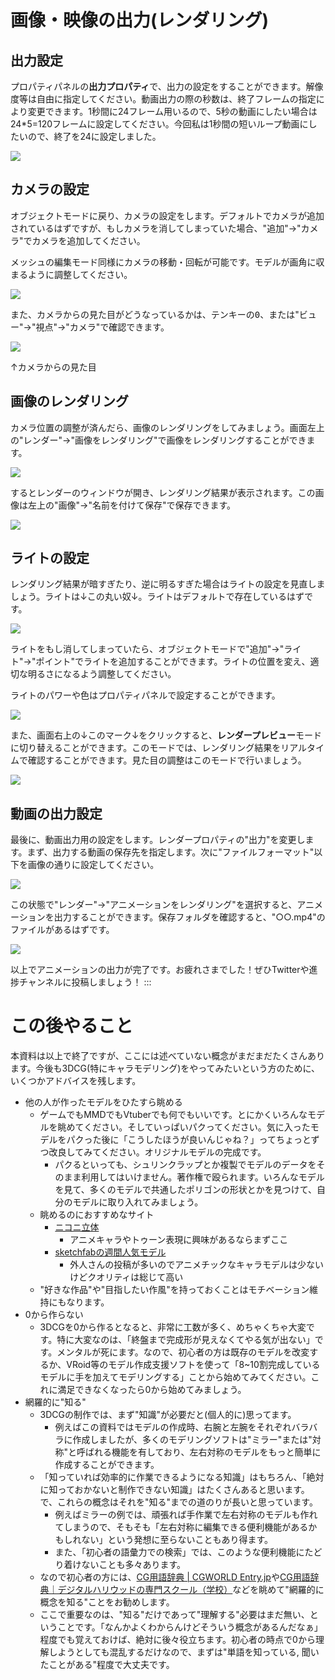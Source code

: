 # 画像・映像の出力(レンダリング)

## 出力設定

プロパティパネルの**出力プロパティ**で、出力の設定をすることができます。解像度等は自由に指定してください。動画出力の際の秒数は、終了フレームの指定により変更できます。1秒間に24フレーム用いるので、5秒の動画にしたい場合は24\*5=120フレームに設定してください。今回私は1秒間の短いループ動画にしたいので、終了を24に設定しました。

![](https://md.trap.jp/uploads/upload_8bc95b958a6175a297d85dde36f6c8f1.png)

## カメラの設定

オブジェクトモードに戻り、カメラの設定をします。デフォルトでカメラが追加されているはずですが、もしカメラを消してしまっていた場合、"追加"→"カメラ"でカメラを追加してください。

メッシュの編集モード同様にカメラの移動・回転が可能です。モデルが画角に収まるように調整してください。

![](https://md.trap.jp/uploads/upload_d2ea5d0196aba1fd026dcd5d3a92cbd5.png)

また、カメラからの見た目がどうなっているかは、テンキーの<kbd>0</kbd>、または"ビュー"→"視点"→"カメラ"で確認できます。

![](https://md.trap.jp/uploads/upload_604d21aac2bb2a6f40ab33849277473a.png)

↑カメラからの見た目

## 画像のレンダリング

カメラ位置の調整が済んだら、画像のレンダリングをしてみましょう。画面左上の"レンダー"→"画像をレンダリング"で画像をレンダリングすることができます。

![](https://md.trap.jp/uploads/upload_85c3d59f35eb97238e615a6f5a93ab7f.png)

するとレンダーのウィンドウが開き、レンダリング結果が表示されます。この画像は左上の"画像"→"名前を付けて保存"で保存できます。

![](https://md.trap.jp/uploads/upload_84a1f8530c980eaf06cfd96b67cddca1.png)

## ライトの設定

レンダリング結果が暗すぎたり、逆に明るすぎた場合はライトの設定を見直しましょう。ライトは↓この丸い奴↓。ライトはデフォルトで存在しているはずです。

![](https://md.trap.jp/uploads/upload_55e60dc4e4527e92042dda9fd8059709.png)

ライトをもし消してしまっていたら、オブジェクトモードで"追加"→"ライト"→"ポイント"でライトを追加することができます。ライトの位置を変え、適切な明るさになるよう調整してください。

ライトのパワーや色はプロパティパネルで設定することができます。

![](https://md.trap.jp/uploads/upload_c35d42f75585aad536562f6e6cdec58c.png)

また、画面右上の↓このマーク↓をクリックすると、**レンダープレビュー**モードに切り替えることができます。このモードでは、レンダリング結果をリアルタイムで確認することができます。見た目の調整はこのモードで行いましょう。

![](https://md.trap.jp/uploads/upload_d1d3a5e7344292f6de5fc938927d1b4d.png)

## 動画の出力設定

最後に、動画出力用の設定をします。レンダープロパティの"出力"を変更します。まず、出力する動画の保存先を指定します。次に"ファイルフォーマット"以下を画像の通りに設定してください。

![](https://md.trap.jp/uploads/upload_2700fea79faa5a044b41bb3e5ad053c7.png)

この状態で"レンダー"→"アニメーションをレンダリング"を選択すると、アニメーションを出力することができます。保存フォルダを確認すると、"○○.mp4"のファイルがあるはずです。

![](https://md.trap.jp/uploads/upload_e5cc60dbd2d4d069626f927ca815f642.png)

以上でアニメーションの出力が完了です。お疲れさまでした！ぜひTwitterや進捗チャンネルに投稿しましょう！
:::

# この後やること

本資料は以上で終了ですが、ここには述べていない概念がまだまだたくさんあります。今後も3DCG(特にキャラモデリング)をやってみたいという方のために、いくつかアドバイスを残します。

- 他の人が作ったモデルをひたすら眺める
  - ゲームでもMMDでもVtuberでも何でもいいです。とにかくいろんなモデルを眺めてください。そしていっぱいパクってください。気に入ったモデルをパクった後に「こうしたほうが良いんじゃね？」ってちょっとずつ改良してみてください。オリジナルモデルの完成です。
    - パクるといっても、シュリンクラップとか複製でモデルのデータをそのまま利用してはいけません。著作権で殴られます。いろんなモデルを見て、多くのモデルで共通したポリゴンの形状とかを見つけて、自分のモデルに取り入れてみましょう。
  - 眺めるのにおすすめなサイト
    - [ニコニ立体](https://3d.nicovideo.jp/)
      - アニメキャラやトゥーン表現に興味があるならまずここ
    - [sketchfabの週間人気モデル](https://sketchfab.com/3d-models/popular)
      - 外人さんの投稿が多いのでアニメチックなキャラモデルは少ないけどクオリティは総じて高い
  - "好きな作品"や"目指したい作風"を持っておくことはモチベーション維持にもなります。
- 0から作らない
  - 3DCGを0から作るとなると、非常に工数が多く、めちゃくちゃ大変です。特に大変なのは、「終盤まで完成形が見えなくてやる気が出ない」です。メンタルが死にます。なので、初心者の方は既存のモデルを改変するか、VRoid等のモデル作成支援ソフトを使って「8~10割完成しているモデルに手を加えてモデリングする」ことから始めてみてください。これに満足できなくなったら0から始めてみましょう。
- 網羅的に"知る"
  - 3DCGの制作では、まず"知識"が必要だと(個人的に)思ってます。
    - 例えばこの資料ではモデルの作成時、右腕と左腕をそれぞれバラバラに作成しましたが、多くのモデリングソフトは"ミラー"または"対称"と呼ばれる機能を有しており、左右対称のモデルをもっと簡単に作成することができます。
  - 「知っていれば効率的に作業できるようになる知識」はもちろん、「絶対に知っておかないと制作できない知識」はたくさんあると思います。で、これらの概念はそれを"知る"までの道のりが長いと思っています。
    - 例えばミラーの例では、頑張れば手作業で左右対称のモデルも作れてしまうので、そもそも「左右対称に編集できる便利機能があるかもしれない」という発想に至らないこともあり得ます。
    - また、「初心者の語彙力での検索」では、このような便利機能にたどり着けないことも多々あります。
  - なので初心者の方には、[CG用語辞典 | CGWORLD Entry.jp](https://entry.cgworld.jp/terms/)や[CG用語辞典｜デジタルハリウッドの専門スクール（学校）](https://school.dhw.co.jp/word/cg/)などを眺めて"網羅的に概念を知る"ことをお勧めします。
  - ここで重要なのは、"知る"だけであって"理解する"必要はまだ無い、ということです。「なんかよくわからんけどそういう概念があるんだなぁ」程度でも覚えておけば、絶対に後々役立ちます。初心者の時点で0から理解しようとしても混乱するだけなので、まずは"単語を知っている, 聞いたことがある"程度で大丈夫です。
